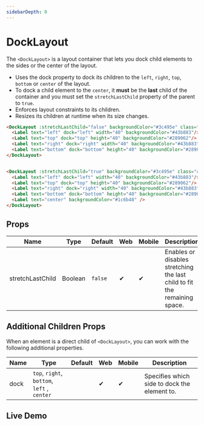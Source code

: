 ```yaml
---
sidebarDepth: 0
---
```


# DockLayout

The `<DockLayout>` is a layout container that lets you dock child elements to the sides or the center of the layout.

- Uses the dock property to dock its children to the `left`, `right`, `top`, `bottom` or `center` of the layout.
- To dock a child element to the `center`, it **must** be the **last** child of the container and you must set the `stretchLastChild` property of the parent to `true`.
- Enforces layout constraints to its children.
- Resizes its children at runtime when its size changes.


<DocExampleBox codeBox="https://codesandbox.io/s/1zlq9x6954?module=%2Fsrc%2FApp.vue">

```html
<DockLayout :stretchLastChild="false" backgroundColor="#3c495e" class="container">
  <Label text="left" dock="left" width="40" backgroundColor="#43b883"/>
  <Label text="top" dock="top" height="40" backgroundColor="#289062"/>
  <Label text="right" dock="right" width="40" backgroundColor="#43b883"/>
  <Label text="bottom" dock="bottom" height="40" backgroundColor="#289062"/>
</DockLayout>


<DockLayout :stretchLastChild="true" backgroundColor="#3c495e" class="container">
  <Label text="left" dock="left" width="40" backgroundColor="#43b883"/>
  <Label text="top" dock="top" height="40" backgroundColor="#289062"/>
  <Label text="right" dock="right" width="40" backgroundColor="#43b883"/>
  <Label text="bottom" dock="bottom" height="40" backgroundColor="#289062"/>
  <Label text="center" backgroundColor="#1c6b48" />
</DockLayout>
```

<DockLayoutDoc />
</DocExampleBox>

## Props

| Name             | Type    | Default | Web | Mobile | Description |
| ---------------- | ------- | ------- | --- | ------ | ----------- |
| stretchLastChild | Boolean | `false` | ✔   | ✔      | Enables or disables stretching the last child to fit the remaining space. |

## Additional Children Props

When an element is a direct child of `<DockLayout>`, you can work with the following additional properties.

| Name | Type                                        | Default | Web | Mobile | Description |
| ---- | ------------------------------------------- | ------- | --- | ------ | ----------- |
| dock | `top`, `right`, `bottom`, `left` , `center` |         | ✔   | ✔      | Specifies which side to dock the element to. |



## Live Demo


<DocExampleBox :liveDemoMode="true">
  <DockLayoutLiveDemo />
</DocExampleBox>